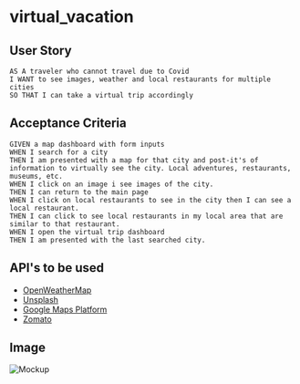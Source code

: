 # virtual_vacation

## User Story
```
AS A traveler who cannot travel due to Covid 
I WANT to see images, weather and local restaurants for multiple cities
SO THAT I can take a virtual trip accordingly
```
## Acceptance Criteria
```
GIVEN a map dashboard with form inputs
WHEN I search for a city
THEN I am presented with a map for that city and post-it's of information to virtually see the city. Local adventures, restaurants, museums, etc.  
WHEN I click on an image i see images of the city.
THEN I can return to the main page
WHEN I click on local restaurants to see in the city then I can see a local restaurant. 
THEN I can click to see local restaurants in my local area that are similar to that restaurant. 
WHEN I open the virtual trip dashboard
THEN I am presented with the last searched city. 
```
## API's to be used
* [OpenWeatherMap](https://openweathermap.org/api) 
* [Unsplash](https://unsplash.com/developers)
* [Google Maps Platform](https://cloud.google.com/maps-platform)
* [Zomato](https://developers.zomato.com/api)

## Image
![Mockup](UCDrepo/Group_6_mockup.jpg)

